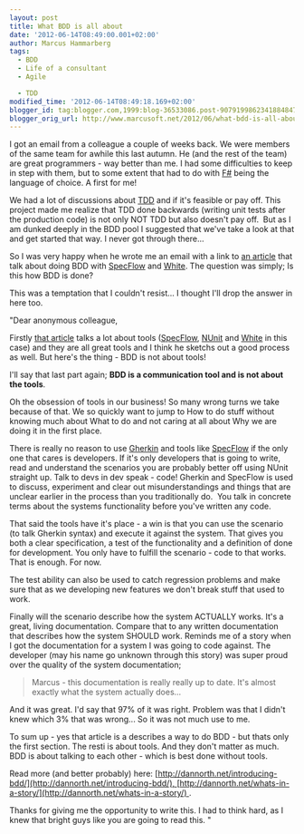 ```yaml
---
layout: post
title: What BDD is all about
date: '2012-06-14T08:49:00.001+02:00'
author: Marcus Hammarberg
tags:
  - BDD
  - Life of a consultant
  - Agile

  - TDD
modified_time: '2012-06-14T08:49:18.169+02:00'
blogger_id: tag:blogger.com,1999:blog-36533086.post-9079199862341884847
blogger_orig_url: http://www.marcusoft.net/2012/06/what-bdd-is-all-about.html
---
```


I got an
email from a colleague a couple of weeks back. We were members of the
same team for awhile this last autumn. He (and the rest of the team) are
great programmers - way better than me. I had some difficulties to keep
in step with them, but to some extent that had to do with
<a href="http://msdn.microsoft.com/en-us/vstudio/hh388569.aspx"
target="_blank">F#</a> being the language of choice. A first for me!

We had a lot of discussions about
<a href="http://en.wikipedia.org/wiki/Test-driven_development"
target="_blank">TDD</a> and if it's feasible or pay off. This project
made me realize that TDD done backwards (writing unit tests after the
production code) is not only NOT TDD but also doesn't pay off.  But as I
am dunked deeply in the BDD pool I suggested that we've take a look at
that and get started that way. I never got through there...

So I was very happy when he wrote me an email with a link to <a
href="http://devblog.cloudreach.co.uk/2012/05/behaviour-driven-development-in-net.html"
target="_blank">an article</a> that talk about doing BDD with
<a href="http://specflow.org/" target="_blank">SpecFlow</a> and
<a href="http://white.codeplex.com/" target="_blank">White</a>. The
question was simply; Is this how BDD is done?

This was a temptation that I couldn't resist... I thought I'll drop the
answer in here too.

"Dear anonymous colleague,

Firstly <a
href="http://devblog.cloudreach.co.uk/2012/05/behaviour-driven-development-in-net.html"
target="_blank">that article</a> talks a lot about tools
(<a href="http://specflow.org/" target="_blank">SpecFlow</a>,
<a href="http://www.nunit.org/" target="_blank">NUnit</a> and <a href="http://white.codeplex.com/" target="_blank">White</a> in
this case) and they are all great tools and I think he sketchs out a
good process as well. But here's the thing - BDD is not about tools!

I'll say that last part again; **BDD is a communication tool and is not
about the tools**.

<div class="p2">

Oh the obsession of tools in our business! So many wrong turns we take
because of that. We so quickly want to jump to How to do stuff without
knowing much about What to do and not caring at all about Why we are
doing it in the first place.

There is really no reason to use
<a href="https://github.com/cucumber/cucumber/wiki/Gherkin"
target="_blank">Gherkin</a> and tools
like <a href="http://specflow.org/" target="_blank">SpecFlow</a> if the
only one that cares is developers. If it's only developers that is going
to write, read and understand the scenarios you are probably better off
using NUnit straight up. Talk to devs in dev speak - code!
Gherkin and SpecFlow is used to discuss, experiment and clear
out misunderstandings and things that are unclear earlier in the process
than you traditionally do.  You talk in concrete terms about the systems
functionality before you've written any code.

That said the tools have it's place - a win is that you can use the
scenario (to talk Gherkin syntax) and execute it against the system.
That gives you both a clear specification, a test of the functionality
and a definition of done for development. You only have to fulfill the
scenario - code to that works. That is enough. For now.

</div>

<div class="p2">

The test ability can also be used to catch regression problems and make
sure that as we developing new features we don't break stuff that used
to work.

Finally will the scenario describe how the system ACTUALLY works. It's a
great, living documentation. Compare that to any written documentation
that describes how the system SHOULD work.
Reminds me of a story when I got the documentation for a system I was
going to code against. The developer (may his name go unknown through
this story) was super proud over the quality of the system
documentation;

> Marcus - this documentation is really really up to date. It's almost
> exactly what the system actually does...

And it was great. I'd say that 97% of it was right. Problem was that I
didn't knew which 3% that was wrong... So it was not much use to me.

</div>

<div class="p2">

To sum up - yes that article is a describes a way to do BDD - but thats
only the first section. The resti is about tools. And they don't matter
as much. BDD is about talking to each other - which is best done without
tools.

Read more (and better probably) here: [<span
class="s2">http://dannorth.net/introducing-bdd/](http://dannorth.net/introducing-bdd/), [<span
class="s2">http://dannorth.net/whats-in-a-story/](http://dannorth.net/whats-in-a-story/) .

Thanks for giving me the opportunity to write this. I had to think hard,
as I knew that bright guys like you are going to read this. "

</div>
